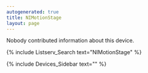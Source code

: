 ```yaml
---
autogenerated: true
title: NIMotionStage
layout: page
---
```


Nobody contributed information about this device.

{% include Listserv_Search text="NIMotionStage" %}

{% include Devices_Sidebar text="" %}
